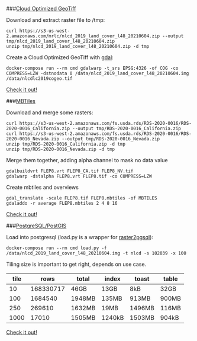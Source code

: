 ###[Cloud Optimized GeoTiff](https://www.cogeo.org/)

Download and extract raster file to /tmp:

    curl https://s3-us-west-2.amazonaws.com/mrlc/nlcd_2019_land_cover_l48_20210604.zip --output tmp/nlcd_2019_land_cover_l48_20210604.zip
    unzip tmp/nlcd_2019_land_cover_l48_20210604.zip -d tmp

Create a Cloud Optimized GeoTiff with [gdal](https://gdal.org/):

    docker-compose run --rm cmd gdalwarp -t_srs EPSG:4326 -of COG -co COMPRESS=LZW -dstnodata 0 /data/nlcd_2019_land_cover_l48_20210604.img /data/nlcdlc2019cogeo.tif

[Check it out!](http://localhost:8080/index.html)

###[MBTiles](https://docs.mapbox.com/help/glossary/mbtiles/)

Download and merge some rasters:

    curl https://s3-us-west-2.amazonaws.com/fs.usda.rds/RDS-2020-0016/RDS-2020-0016_California.zip --output tmp/RDS-2020-0016_California.zip
    curl https://s3-us-west-2.amazonaws.com/fs.usda.rds/RDS-2020-0016/RDS-2020-0016_Nevada.zip --output tmp/RDS-2020-0016_Nevada.zip
    unzip tmp/RDS-2020-0016_California.zip -d tmp
    unzip tmp/RDS-2020-0016_Nevada.zip -d tmp

Merge them together, adding alpha channel to mask no data value

    gdalbuildvrt FLEP8.vrt FLEP8_CA.tif FLEP8_NV.tif
    gdalwarp -dstalpha FLEP8.vrt FLEP8.tif -co COMPRESS=LZW

Create mbtiles and overviews

    gdal_translate -scale FLEP8.tif FLEP8.mbtiles -of MBTILES
    gdaladdo -r average FLEP8.mbtiles 2 4 8 16

[Check it out!](http://localhost/services/FLEP8/map)

###[PostgreSQL/PostGIS](https://postgis.net/)

Load into postgresql (load.py is a wrapper for [raster2pgsql](https://postgis.net/docs/using_raster_dataman.html#RT_Raster_Loader)):

    docker-compose run --rm cmd load.py -f /data/nlcd_2019_land_cover_l48_20210604.img -t nlcd -s 102039 -x 100

Tiling size is important to get right, depends on use case.

|tile|rows|total|index|toast|table|
|----|----|-----|-----|-----|-----|
|10|168330717|46GB|13GB|8kB|32GB|
|100|1684540|1948MB|135MB|913MB|900MB|
|250|269610|1632MB|19MB|1496MB|116MB|
|1000|17010|1505MB|1240kB|1503MB|904kB|


[Check it out!](http://localhost:8888/public.nlcd.html)